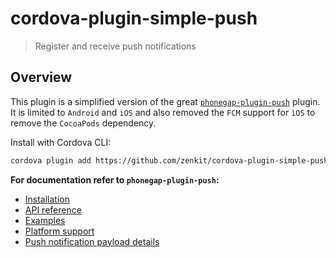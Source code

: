 # cordova-plugin-simple-push

> Register and receive push notifications

## Overview

This plugin is a simplified version of the great [`phonegap-plugin-push`](https://github.com/phonegap/phonegap-plugin-push) plugin.
It is limited to `Android` and `iOS` and also removed the `FCM` support for `ìOS` to remove the `CocoaPods` dependency.

Install with Cordova CLI:

```sh
cordova plugin add https://github.com/zenkit/cordova-plugin-simple-push#v3.1.0
```

**For documentation refer to `phonegap-plugin-push`:**

- [Installation](https://github.com/phonegap/phonegap-plugin-push/tree/v2.2.3/docs/INSTALLATION.md)
- [API reference](https://github.com/phonegap/phonegap-plugin-push/tree/v2.2.3/docs/API.md)
- [Examples](https://github.com/phonegap/phonegap-plugin-push/tree/v2.2.3/docs/EXAMPLES.md)
- [Platform support](https://github.com/phonegap/phonegap-plugin-push/tree/v2.2.3/docs/PLATFORM_SUPPORT.md)
- [Push notification payload details](https://github.com/phonegap/phonegap-plugin-push/tree/v2.2.3/docs/PAYLOAD.md)
